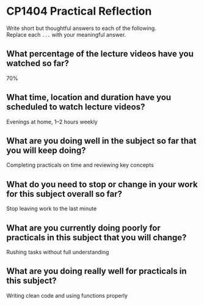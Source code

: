 # CP1404 Practical Reflection

Write short but thoughtful answers to each of the following.  
Replace each `...` with your meaningful answer.

## What percentage of the lecture videos have you watched so far?

70%

## What time, location and duration have you scheduled to watch lecture videos?

Evenings at home, 1–2 hours weekly

## What are you doing well in the subject so far that you will keep doing?

Completing practicals on time and reviewing key concepts

## What do you need to stop or change in your work for this subject overall so far?

Stop leaving work to the last minute

## What are you currently doing poorly for practicals in this subject that you will change?

Rushing tasks without full understanding

## What are you doing really well for practicals in this subject?

Writing clean code and using functions properly
